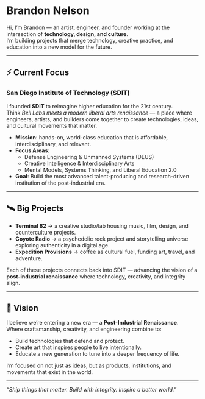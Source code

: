# Brandon Nelson  

Hi, I’m Brandon — an artist, engineer, and founder working at the intersection of **technology, design, and culture**.  
I’m building projects that merge technology, creative practice, and education into a new model for the future.  

---

## ⚡ Current Focus

### **San Diego Institute of Technology (SDIT)**
I founded **SDIT** to reimagine higher education for the 21st century.  
Think *Bell Labs meets a modern liberal arts renaissance* — a place where engineers, artists, and builders come together to create technologies, ideas, and cultural movements that matter.  

- **Mission**: hands-on, world-class education that is affordable, interdisciplinary, and relevant.  
- **Focus Areas**:  
  - Defense Engineering & Unmanned Systems (DEUS)  
  - Creative Intelligence & Interdisciplinary Arts  
  - Mental Models, Systems Thinking, and Liberal Education 2.0  
- **Goal**: Build the most advanced talent-producing and research-driven institution of the post-industrial era.  

---

## 🛰️ Big Projects  

- **Terminal 82** → a creative studio/lab housing music, film, design, and counterculture projects.  
- **Coyote Radio** → a psychedelic rock project and storytelling universe exploring authenticity in a digital age.  
- **Expedition Provisions** → coffee as cultural fuel, funding art, travel, and adventure.  

Each of these projects connects back into SDIT — advancing the vision of a **post-industrial renaissance** where technology, creativity, and integrity align.  

---

## 🌊 Vision  

I believe we’re entering a new era — a **Post-Industrial Renaissance**.  
Where craftsmanship, creativity, and engineering combine to:  

- Build technologies that defend and protect.  
- Create art that inspires people to live intentionally.  
- Educate a new generation to tune into a deeper frequency of life.  

I’m focused on not just as ideas, but as products, institutions, and movements that exist in the world.  

---
*“Ship things that matter. Build with integrity. Inspire a better world.”*  
